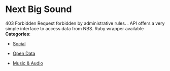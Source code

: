 # Next Big Sound


403 Forbidden Request forbidden by administrative rules. . API offers a very simple interface to access data from NBS. Ruby wrapper available
**Categories**:

- [Social](https://github/awesome-apis/awesome-apis#social)

- [Open Data](https://github/awesome-apis/awesome-apis#open-data)

- [Music & Audio](https://github/awesome-apis/awesome-apis#music-and-audio)




